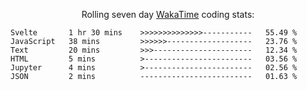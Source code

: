 <!--<p align="center">
  <img width="auto" src ="https://github-readme-stats.vercel.app/api/top-langs/?username=syrkis&layout=compact&hide_border=true&theme=darcula&bg_color=00000000&langs_count=6&hide=jupyter%20notebook,JavaScript,HTML" width = 400>
      <img src ="https://github-readme-streak-stats.herokuapp.com?user=syrkis&theme=darcula&hide_border=true&background=FFFFFF00" width = 400>

</p>-->
<p align="center">Rolling seven day <a href='https://wakatime.com/'> WakaTime</a> coding stats:</p>
<!--START_SECTION:waka-->

```text
Svelte       1 hr 30 mins    >>>>>>>>>>>>>>-----------   55.49 %
JavaScript   38 mins         >>>>>>-------------------   23.76 %
Text         20 mins         >>>----------------------   12.34 %
HTML         5 mins          >------------------------   03.56 %
Jupyter      4 mins          >------------------------   02.56 %
JSON         2 mins          -------------------------   01.63 %
```

<!--END_SECTION:waka-->
